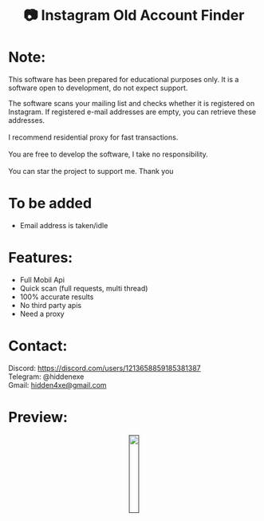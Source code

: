 <div align="center">
  <h1>📷 Instagram Old Account Finder</h1>
</div>

# Note:

This software has been prepared for educational purposes only.
It is a software open to development, do not expect support.

The software scans your mailing list and checks whether it is registered on Instagram. If registered e-mail addresses are empty, you can retrieve these addresses.
<br><br>
I recommend residential proxy for fast transactions.
<br><br>
You are free to develop the software, I take no responsibility.
<br><br>
You can star the project to support me. Thank you

# To be added

 - Email address is taken/idle
 
# Features:

- Full Mobil Api
- Quick scan (full requests, multi thread)
- 100% accurate results
- No third party apis
- Need a proxy
 
# Contact:

Discord: https://discord.com/users/1213658859185381387
<br>
Telegram: @hiddenexe
<br>
Gmail: hidden4xe@gmail.com
 
# Preview:

<div align="center">
      <a href="">
         <img src="https://png.pngtree.com/png-vector/20221018/ourmid/pngtree-youtube-social-media-round-icon-png-image_6315993.png" style="width:20%;">
      </a>
</div>

